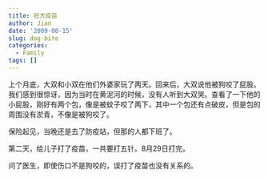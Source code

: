 ```yaml
---
title: 狂犬疫苗
author: Jian
date: '2009-08-15'
slug: dog-bite
categories:
  - Family
tags: []
---
```


上个月底，大双和小双在他们外婆家玩了两天。回来后，大双说他被狗咬了屁股。我们感到很惊讶，因为当时在黄泥河的时候，没有人听到大双哭。查看了一下他的小屁股，刚好有两个包，像是被蚊子咬了两下，其中一个包还有点破皮，但是包的周围没有淤青，不像是被狗咬了。

保险起见，当晚还是去了防疫站，但那的人都下班了。

第二天，给儿子打了疫苗，一共要打五针。8月29日打完。

问了医生，即使伤口不是狗咬的，误打了疫苗也没有关系的。
